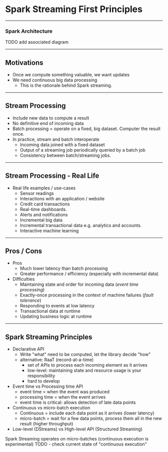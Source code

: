 # Spark Streaming First Principles

---

### Spark Architecture

TODO add associated diagram 

---

## Motivations

- Once we compute something valuable, we want updates
- We need continuous big data processing
  - This is the rationale behind Spark streaming.

---

## Stream Processing
- Include new data to compute a result
- No definitive end of incoming data
- Batch processing = operate on a fixed, big dataset. Computer the result once.
- In practice, stream and batch interoperate
  - Incoming data joined with a fixed dataset
  - Output of a streaming job periodically queried by a batch job
  - Consistency between batch/streaming jobs.

---
## Stream Processing - Real Life
- Real life examples / use-cases
  - Sensor readings
  - Interactions with an application / website
  - Credit card transactions
  - Real-time dashboards.
  - Alerts and notifications
  - Incremental big data
  - Incremental transactional data e.g. analytics and accounts.
  - Interactive machine learning

---

## Pros / Cons

- Pros
  - Much lower latency than batch processing
  - Greater performance / efficiency (especially with incremental data)
- Difficulties
  - Maintaining state and order for incoming data (*event time processing*)
  - Exactly-once processing in the context of machine failures (*fault tolerance*)
  - Responding to events at low latency
  - Transactional data at runtime
  - Updating business logic at runtime

---

## Spark Streaming Principles

- Declarative API
  - Write "what" need to be computed, let the library decide "how"
  - alternative: RaaT (record-at-a-time)
    - set of APIs to process each incoming element as it arrives
    - low-level: maintaining state and resource usage is your responsibility
    - hard to develop
- Event time vs Processing time API
  - event time = when the event was produced
  - processing time = when the event arrives
  - event time is critical: allows detection of late data points
- Continuous vs micro-batch execution
  - Continuous = include each data point as it arrives (lower latency)
  - micro-batch = wait for a few data points, process them all in the new result (higher throughput)
- Low-level (DStreams) vs High-level API (Structured Streaming)

Spark Streaming operates on micro-batches (continuous execution is experimental)
TODO - check current state of "continuous execution"